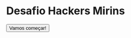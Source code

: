 # Desafio Hackers Mirins

<button onclick='window.location.href="Letras_Embaralhadas";
'>Vamos começar!</button>
